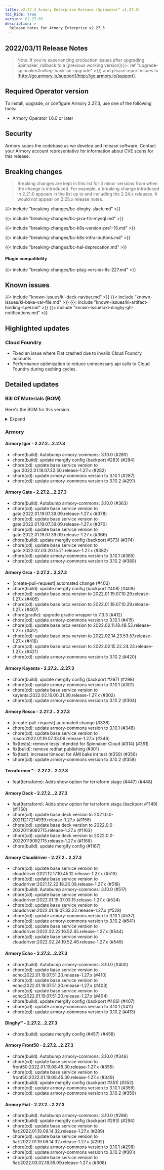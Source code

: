 ```yaml
---
title: v2.27.3 Armory Enterprise Release (Spinnaker™ v1.27.0)
toc_hide: true
version: 02.27.03
description: >
  Release notes for Armory Enterprise v2.27.3
---
```


## 2022/03/11 Release Notes

> Note: If you're experiencing production issues after upgrading Spinnaker, rollback to a [previous working version]({{< ref "upgrade-spinnaker#rolling-back-an-upgrade" >}}) and please report issues to [http://go.armory.io/support](http://go.armory.io/support).

## Required Operator version

To install, upgrade, or configure Armory 2.27.3, use one of the following tools:

- Armory Operator 1.6.0 or later

## Security

Armory scans the codebase as we develop and release software. Contact your Armory account representative for information about CVE scans for this release.

## Breaking changes

> Breaking changes are kept in this list for 3 minor versions from when the change is introduced. For example, a breaking change introduced in 2.21.0 appears in the list up to and including the 2.24.x releases. It would not appear on 2.25.x release notes.

{{< include "breaking-changes/bc-dinghy-slack.md" >}}

{{< include "breaking-changes/bc-java-tls-mysql.md" >}}

{{< include "breaking-changes/bc-k8s-version-pre1-16.md" >}}

{{< include "breaking-changes/bc-k8s-infra-buttons.md" >}}

{{< include "breaking-changes/bc-hal-deprecation.md" >}}

#### Plugin compatibility

{{< include "breaking-changes/bc-plug-version-lts-227.md" >}}

## Known issues


{{< include "known-issues/ki-deck-navbar.md" >}}
{{< include "known-issues/ki-bake-var-file.md" >}}
{{< include "known-issues/ki-artifact-binding-spel.md" >}}
{{< include "known-issues/ki-dinghy-gh-notifications.md" >}}

## Highlighted updates

### Cloud Foundry

* Fixed an issue where Fiat crashed due to invalid Cloud Foundry accounts.
* Performance optimization to reduce unnecessary api calls to Cloud Foundry during caching cycles.

## Detailed updates

### Bill Of Materials (BOM)

Here's the BOM for this version.
<details><summary>Expand</summary>
<pre class="highlight">
<code>artifactSources:
  dockerRegistry: docker.io/armory
dependencies:
  redis:
    commit: null
    version: 2:2.8.4-2
services:
  clouddriver:
    commit: 5eb6c8598e22a90ca6eb8c5d7dcb5daddeade04f
    version: 2.27.3
  deck:
    commit: ea911f8927180bb5223f3c6149005568111ad294
    version: 2.27.3
  dinghy:
    commit: ee2e7f8b9778741dae1a5571cb47ac6c76c51d81
    version: 2.27.3
  echo:
    commit: aa794fa58437bbaae6b3f7c32f4844e5da937c92
    version: 2.27.3
  fiat:
    commit: e285a77d97d73304e3a1f75fd67c736eac804a37
    version: 2.27.3
  front50:
    commit: e60edec818a2c0633c9e809b1cca66a03e640d9a
    version: 2.27.3
  gate:
    commit: f4f1b1c0511d7d20e948541eceb020112acc9f52
    version: 2.27.3
  igor:
    commit: 97986b3554e3501507989335e73618a832357f71
    version: 2.27.3
  kayenta:
    commit: 800b14c9162cc0f486f4e7f510f87ec8db9b5e98
    version: 2.27.3
  monitoring-daemon:
    commit: null
    version: 2.26.0
  monitoring-third-party:
    commit: null
    version: 2.26.0
  orca:
    commit: 4fe016e9539cfae5cf79b39888227afc11a5741b
    version: 2.27.3
  rosco:
    commit: 44f38498ade0864c5c8373f43560a984c2c91432
    version: 2.27.3
  terraformer:
    commit: 89dd4af83b669d6a12de41611ea0bdf57857dd73
    version: 2.27.3
timestamp: "2022-03-02 19:10:56"
version: 2.27.3
</code>
</pre>
</details>

### Armory


#### Armory Igor - 2.27.2...2.27.3

  - chore(build): Autobump armory-commons: 3.10.0 (#280)
  - chore(build): update mergify config (backport #283) (#284)
  - chore(cd): update base service version to igor:2022.01.19.07.32.50.release-1.27.x (#282)
  - chore(cd): update armory-commons version to 3.10.1 (#287)
  - chore(cd): update armory-commons version to 3.10.2 (#291)

#### Armory Gate - 2.27.2...2.27.3

  - chore(build): Autobump armory-commons: 3.10.0 (#363)
  - chore(cd): update base service version to gate:2022.01.19.07.39.09.release-1.27.x (#378)
  - chore(cd): update base service version to gate:2022.01.19.07.39.09.release-1.27.x (#370)
  - chore(cd): update base service version to gate:2022.01.19.07.39.09.release-1.27.x (#366)
  - chore(build): update mergify config (backport #373) (#374)
  - chore(cd): update base service version to gate:2022.02.03.20.15.21.release-1.27.x (#382)
  - chore(cd): update armory-commons version to 3.10.1 (#385)
  - chore(cd): update armory-commons version to 3.10.2 (#389)

#### Armory Orca - 2.27.2...2.27.3

  - [create-pull-request] automated change (#403)
  - chore(build): update mergify config (backport #408) (#409)
  - chore(cd): update base orca version to 2022.01.19.07.10.29.release-1.27.x (#405)
  - chore(cd): update base orca version to 2022.01.19.07.10.29.release-1.27.x (#407)
  - chore(gradle): upgrade gradle wrapper to 7.3.3 (#412)
  - chore(cd): update armory-commons version to 3.10.1 (#415)
  - chore(cd): update base orca version to 2022.02.11.18.48.53.release-1.27.x (#417)
  - chore(cd): update base orca version to 2022.02.14.23.53.57.release-1.27.x (#419)
  - chore(cd): update base orca version to 2022.02.15.22.24.23.release-1.27.x (#421)
  - chore(cd): update armory-commons version to 3.10.2 (#420)

#### Armory Kayenta - 2.27.2...2.27.3

  - chore(build): update mergify config (backport #297) (#298)
  - chore(cd): update armory-commons version to 3.10.1 (#301)
  - chore(cd): update base service version to kayenta:2022.02.16.00.31.30.release-1.27.x (#302)
  - chore(cd): update armory-commons version to 3.10.2 (#304)

#### Armory Rosco - 2.27.2...2.27.3

  - [create-pull-request] automated change (#338)
  - chore(cd): update armory-commons version to 3.10.1 (#348)
  - chore(cd): update base service version to rosco:2022.01.19.07.33.06.release-1.27.x (#346)
  - fix(tests): remove tests intended for Spinnaker Cloud (#314) (#351)
  - fix(build): remove redhat publishing (#301)
  - fix(test): increase timeout for AMI bake int test (#350) (#356)
  - chore(cd): update armory-commons version to 3.10.2 (#358)

#### Terraformer™ - 2.27.2...2.27.3

  - feat(terraform): Adds show option for terraform stage (#447) (#448)

#### Armory Deck - 2.27.2...2.27.3

  - feat(terraform): Adds show option for terraform stage (backport #1149) (#1150)
  - chore(cd): update base deck version to 2021.0.0-20211217214939.release-1.27.x (#1158)
  - chore(cd): update base deck version to 2022.0.0-20220119092715.release-1.27.x (#1163)
  - chore(cd): update base deck version to 2022.0.0-20220119092715.release-1.27.x (#1166)
  - chore(build): update mergify config (#1167)

#### Armory Clouddriver - 2.27.2...2.27.3

  - chore(cd): update base service version to clouddriver:2021.12.17.10.45.12.release-1.27.x (#513)
  - chore(cd): update base service version to clouddriver:2021.12.22.18.20.08.release-1.27.x (#518)
  - chore(build): Autobump armory-commons: 3.10.0 (#517)
  - chore(cd): update base service version to clouddriver:2022.01.19.07.03.15.release-1.27.x (#524)
  - chore(cd): update base service version to clouddriver:2022.01.19.07.33.22.release-1.27.x (#528)
  - chore(cd): update armory-commons version to 3.10.1 (#537)
  - chore(cd): update armory-commons version to 3.10.2 (#541)
  - chore(cd): update base service version to clouddriver:2022.02.22.16.52.45.release-1.27.x (#544)
  - chore(cd): update base service version to clouddriver:2022.02.24.19.52.46.release-1.27.x (#549)

#### Armory Echo - 2.27.2...2.27.3

  - chore(build): Autobump armory-commons: 3.10.0 (#400)
  - chore(cd): update base service version to echo:2022.01.19.07.51.20.release-1.27.x (#410)
  - chore(cd): update base service version to echo:2022.01.19.07.51.20.release-1.27.x (#403)
  - chore(cd): update base service version to echo:2022.01.19.07.51.20.release-1.27.x (#404)
  - chore(build): update mergify config (backport #406) (#407)
  - chore(cd): update armory-commons version to 3.10.1 (#411)
  - chore(cd): update armory-commons version to 3.10.2 (#413)

#### Dinghy™ - 2.27.2...2.27.3

  - chore(build): update mergify config (#457) (#458)

#### Armory Front50 - 2.27.2...2.27.3

  - chore(build): Autobump armory-commons: 3.10.0 (#346)
  - chore(cd): update base service version to front50:2022.01.19.08.45.30.release-1.27.x (#355)
  - chore(cd): update base service version to front50:2022.01.19.08.45.30.release-1.27.x (#349)
  - chore(build): update mergify config (backport #351) (#352)
  - chore(cd): update armory-commons version to 3.10.1 (#356)
  - chore(cd): update armory-commons version to 3.10.2 (#359)

#### Armory Fiat - 2.27.2...2.27.3

  - chore(build): Autobump armory-commons: 3.10.0 (#286)
  - chore(build): update mergify config (backport #293) (#294)
  - chore(cd): update base service version to fiat:2022.01.19.08.14.32.release-1.27.x (#289)
  - chore(cd): update base service version to fiat:2022.01.19.08.14.32.release-1.27.x (#292)
  - chore(cd): update armory-commons version to 3.10.1 (#298)
  - chore(cd): update armory-commons version to 3.10.2 (#301)
  - chore(cd): update base service version to fiat:2022.03.02.18.55.09.release-1.27.x (#308)

